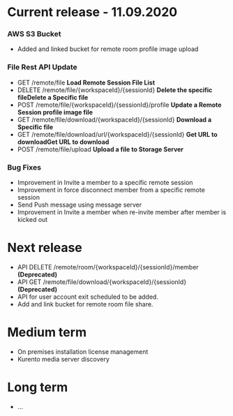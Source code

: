 # Current release - 11.09.2020

### AWS S3 Bucket
* Added and linked bucket for remote room profile image upload

### File Rest API Update
* GET /remote/file **Load Remote Session File List**
* DELETE /remote/file/{workspaceId}/{sessionId} **Delete the specific fileDelete a Specific file**
* POST /remote/file/{workspaceId}/{sessionId}/profile **Update a Remote Session profile image file**
* GET /remote/file/download/{workspaceId}/{sessionId} **Download a Specific file**
* GET /remote/file/download/url/{workspaceId}/{sessionId} **Get URL to downloadGet URL to download**
* POST /remote/file/upload **Upload a file to Storage Server**

###  Bug Fixes
* Improvement in Invite a member to a specific remote session
* Improvement in force disconnect member from a specific remote session
* Send Push message using message server
* Improvement in Invite a member when re-invite member after member is kicked out 

# Next release
* API DELETE /remote/room/{workspaceId}/{sessionId}/member **(Deprecated)**
* API GET /remote/file/download/{workspaceId}/{sessionId} **(Deprecated)**
* API for user account exit scheduled to be added.
* Add and link bucket for remote room file share.


# Medium term
* On premises installation license management
* Kurento media server discovery 

# Long term
* ... 
